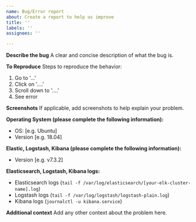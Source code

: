 ```yaml
---
name: Bug/Error report
about: Create a report to help us improve
title: ''
labels: ''
assignees: ''

---
```


**Describe the bug**
A clear and concise description of what the bug is.

**To Reproduce**
Steps to reproduce the behavior:
1. Go to '...'
2. Click on '....'
3. Scroll down to '....'
4. See error

**Screenshots**
If applicable, add screenshots to help explain your problem.

**Operating System (please complete the following information):**
 - OS: [e.g. Ubuntu]
 - Version [e.g. 18.04]
 
**Elastic, Logstash, Kibana (please complete the following information):**
 - Version [e.g. v7.3.2]
 
 **Elasticsearch, Logstash, Kibana logs:**
  - Elasticsearch logs (`tail -f /var/log/elasticsearch/[your-elk-cluster-name].log`)
  - Logstash logs (`tail -f /var/log/logstash/logstash-plain.log`)
  - Kibana logs (`journalctl -u kibana.service`)

**Additional context**
Add any other context about the problem here.

